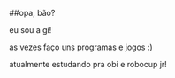 ##opa, bão? 

eu sou a gi!

as vezes faço uns programas e jogos :)

atualmente estudando pra obi e robocup jr!

<!--
< hello world! > piscando de branco com estrelinhas 


